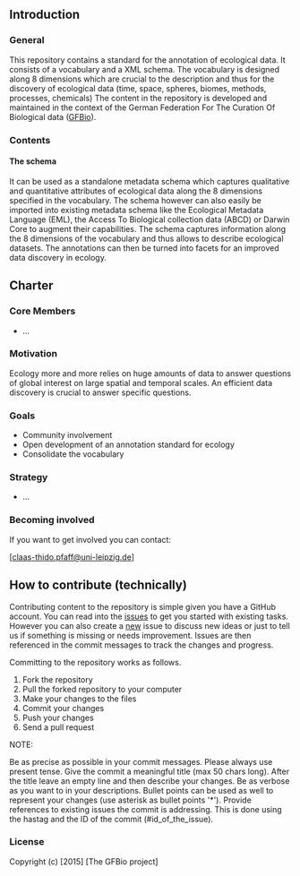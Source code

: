 ## Introduction

### General

This repository contains a standard for the annotation of ecological data. It
consists of a vocabulary and a XML schema. The vocabulary is designed along 8
dimensions which are crucial to the description and thus for the discovery of
ecological data (time, space, spheres, biomes, methods, processes, chemicals)
The content in the repository is developed and maintained in the context of the
German Federation For The Curation Of Biological data
([GFBio](http://www.gfbio.org/)).

### Contents

#### The schema

It can be used as a standalone metadata schema which captures qualitative and
quantitative attributes of ecological data along the 8 dimensions specified in
the vocabulary. The schema however can also easily be imported into existing
metadata schema like the Ecological Metadata Language (EML), the Access To
Biological collection data (ABCD) or Darwin Core to augment their capabilities.
The schema captures information along the 8 dimensions of the vocabulary and
thus allows to describe ecological datasets. The annotations can then be turned
into facets for an improved data discovery in ecology.

## Charter

### Core Members

* ...

### Motivation

Ecology more and more relies on huge amounts of data to answer questions of
global interest on large spatial and temporal scales. An efficient data
discovery is crucial to answer specific questions.

### Goals

* Community involvement
* Open development of an annotation standard for ecology
* Consolidate the vocabulary

### Strategy

* ...

### Becoming involved

If you want to get involved you can contact:

[claas-thido.pfaff@uni-leipzig.de]


## How to contribute (technically)

Contributing content to the repository is simple given you have a GitHub
account. You can read into the [issues](https://github.com/cpfaff/cas/issues)
to get you started with existing tasks. However you can also create a
[new](https://github.com/cpfaff/cas/issues/new) issue to discuss new ideas or
just to tell us if something is missing or needs improvement. Issues are then
referenced in the commit messages to track the changes and progress.

Committing to the repository works as follows.

1. Fork the repository
2. Pull the forked repository to your computer
3. Make your changes to the files
4. Commit your changes
5. Push your changes
4. Send a pull request

NOTE:

Be as precise as possible in your commit messages. Please always use present
tense. Give the commit a meaningful title (max 50 chars long). After the title
leave an empty line and then describe your changes. Be as verbose as you want
to in your descriptions. Bullet points can be used as well to represent your
changes (use asterisk as bullet points '*'). Provide references to existing
issues the commit is addressing. This is done using the hastag and the ID of
the commit (#id_of_the_issue).

### License

Copyright (c) [2015] [The GFBio project]
